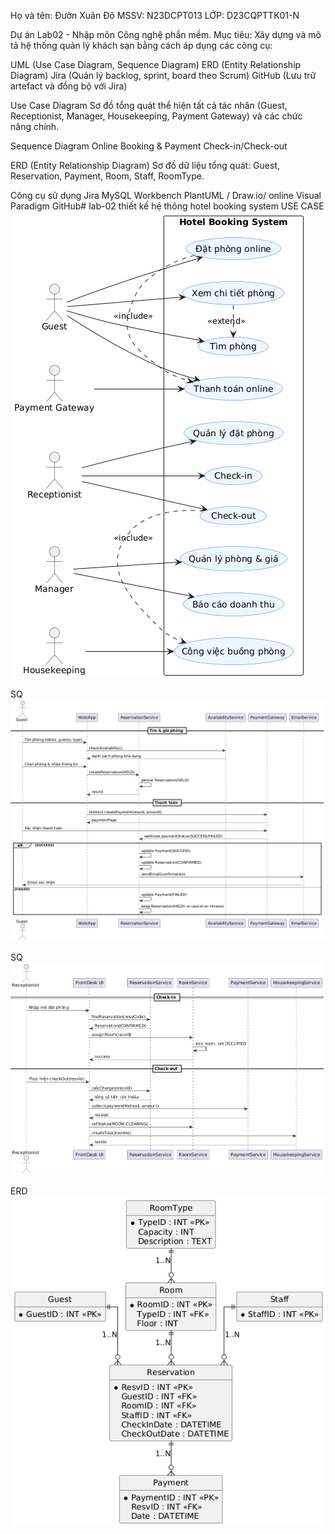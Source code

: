 Họ và tên: Đườn Xuân Đô MSSV: N23DCPT013 LỚP: D23CQPTTK01-N

Dự án Lab02 - Nhập môn Công nghệ phần mềm. Mục tiêu: Xây dựng và mô tả hệ thống quản lý khách sạn bằng cách áp dụng các công cụ:

UML (Use Case Diagram, Sequence Diagram) ERD (Entity Relationship Diagram) Jira (Quản lý backlog, sprint, board theo Scrum) GitHub (Lưu trữ artefact và đồng bộ với Jira)

Use Case Diagram Sơ đồ tổng quát thể hiện tất cả tác nhân (Guest, Receptionist, Manager, Housekeeping, Payment Gateway) và các chức năng chính.

Sequence Diagram Online Booking & Payment Check-in/Check-out

ERD (Entity Relationship Diagram) Sơ đồ dữ liệu tổng quát: Guest, Reservation, Payment, Room, Staff, RoomType.

Công cụ sử dụng Jira MySQL Workbench PlantUML / Draw.io/ online Visual Paradigm GitHub# lab-02
thiết kế hệ thông hotel booking system
USE CASE
![usecase](https://github.com/n23dcpt013-wq/lab-02/blob/main/usecasehotelbookingsystem.png)

SQ
![sqdatphong](https://github.com/n23dcpt013-wq/lab-02/blob/main/sqdatphong.png)

SQ
![sqcheckincheckout](https://github.com/n23dcpt013-wq/lab-02/blob/main/sqcheckin.png)


ERD![erd](https://github.com/n23dcpt013-wq/lab-02/blob/main/erdhotel.png)

